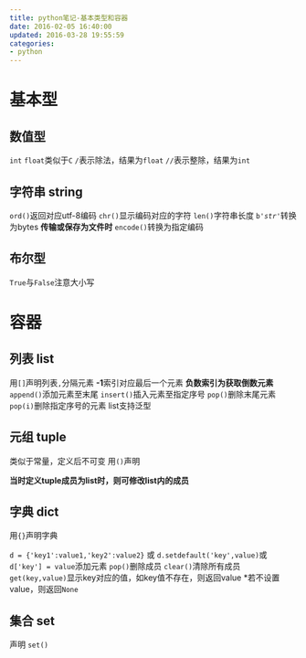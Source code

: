 ```yaml
---
title: python笔记-基本类型和容器
date: 2016-02-05 16:40:00
updated: 2016-03-28 19:55:59
categories:
- python
---
```

<!-- index-menu -->

# 基本型
## 数值型
`int` `float`类似于`C`
`/`表示除法，结果为`float`
`//`表示整除，结果为`int`

## 字符串 string
`ord()`返回对应utf-8编码
`chr()`显示编码对应的字符
`len()`字符串长度
`b'`*`str`*`'`转换为bytes **传输或保存为文件时** 
`encode()`转换为指定编码 
## 布尔型
`True`与`False`注意大小写

# 容器
## 列表 list
用`[]`声明列表`,`分隔元素
**-1**索引对应最后一个元素   **负数索引为获取倒数元素**
`append()`添加元素至末尾
`insert()`插入元素至指定序号
`pop()`删除末尾元素
`pop(i)`删除指定序号的元素
list支持泛型

## 元组 tuple
类似于常量，定义后不可变
用`()`声明

**当时定义tuple成员为list时，则可修改list内的成员**
## 字典 dict
用`{}`声明字典

`d = {'key1':value1,'key2':value2}` 或 `d.setdefault('key',value)`或`d['key'] = value`添加元素
`pop()`删除成员
`clear()`清除所有成员
`get(key,value)`显示key对应的值，如key值不存在，则返回value *若不设置value，则返回`None`

## 集合 set
声明 `set()`